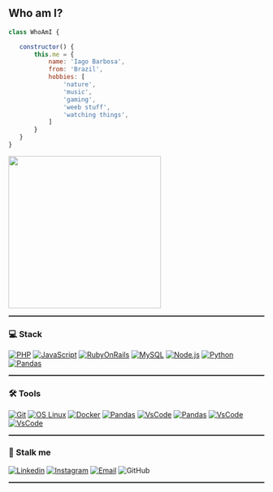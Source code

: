 
## Who am I?

 ```javascript
class WhoAmI {

    constructor() {
        this.me = {
            name: 'Iago Barbosa',
            from: 'Brazil',
            hobbies: [
                'nature',
                'music',
                'gaming',
                'weeb stuff',
                'watching things',
            ]
        }
    }
}
 ```

<img src="https://c.tenor.com/hRIocoioQMwAAAAC/friends-chandler-bing.gif" width="300px">

<hr style="border: 1px solid gray"> </hr>

### 💻 Stack
[![PHP](https://img.shields.io/badge/-Laravel-CCC?logo=Laravel&link=https://laravel.com/)](https://laravel.com/)
[![JavaScript](https://img.shields.io/badge/-JavaScript-F8FF12?logo=JavaScript&logoColor=black&link=https://www.ecma-international.org/)](https://www.ecma-international.org/)
[![RubyOnRails](https://img.shields.io/badge/-RubyOnRails-ff0000?logo=RubyOnRails&logoColor=white&link=https://rubyonrails.org/)](https://rubyonrails.org/)
[![MySQL](https://img.shields.io/badge/-MySQL-336791?logo=Mysql&logoColor=white&link=https://www.mysql.com/)](https://www.mysql.com/)
[![Node.js](https://img.shields.io/badge/-Node.js-339933?logo=Node.js&logoColor=white&link=https://nodejs.org)](https://nodejs.org)
[![Python](https://img.shields.io/badge/-Python-336791?logo=Python&logoColor=ffff00&link=https://www.python.org/)](https://www.python.org/)
[![Pandas](https://img.shields.io/badge/-Pandas-white?logo=Pandas&logoColor=blue&link=https://pandas.pydata.org/)](https://pandas.pydata.org/)

<hr style="border: 1px solid gray"> </hr>

### 🛠️ Tools
[![Git](https://img.shields.io/badge/-Git-f1361f?logo=Git&logoColor=white&link=https://git-scm.com/)](https://git-scm.com/)
[![OS Linux](https://img.shields.io/badge/-OS_Linux-ffa62a?logo=Linux&logoColor=white&link=https://getfedora.org/)](https://getfedora.org/)
[![Docker](https://img.shields.io/badge/-Docker-blue?logo=Docker&logoColor=whitelink=https://www.docker.com/)](https://www.docker.com/)
[![Pandas](https://img.shields.io/badge/-Postman-orange?logo=Postman&logoColor=white&link=https://www.postman.com/)](https://www.postman.com/)
[![VsCode](https://img.shields.io/badge/-AWS-white?logo=Amazon&Color=pink&link=https://aws.amazon.com/pt/)](https://aws.amazon.com/pt/)
[![Pandas](https://img.shields.io/badge/-Jupyter-gray?logo=Jupyter&logoColor=orange&link=https://jupyter.org/)](https://jupyter.org/)
[![VsCode](https://img.shields.io/badge/-Jetbrains-black?logo=Jetbrains&Color=pink&link=https://www.jetbrains.com/)](https://www.jetbrains.com/)
[![VsCode](https://img.shields.io/badge/-Scrum-green?logo=Scrum&logoColor=white&link=https://www.scrum.org/)](https://www.scrum.org/)
    
<hr style="border: 1px solid gray"> </hr>

### 🔎 Stalk me

[![Linkedin](https://img.shields.io/badge/-LinkedIn-blue?logo=Linkedin&logoColor=white&link=https://www.linkedin.com/in/iago-barbosa-martins-985604177/)](https://www.linkedin.com/in/iago-barbosa-martins-985604177/)
[![Instagram](https://img.shields.io/badge/-Instagram-000?logo=Instagram&logoColor=white&link=https://www.instagram.com/iagobm_/)](https://www.instagram.com/iagobm_/)
[![Email](https://img.shields.io/badge/-Email-de4343?logo=Gmail&logoColor=white&link=mailto:iagob4599@gmail.com)](mailto:iagob4599@gmail.com)
![GitHub](https://img.shields.io/github/followers/skyrippa?label=Seguir&style=social&logo=github)

<hr style="border: 1px solid gray"> </hr>
